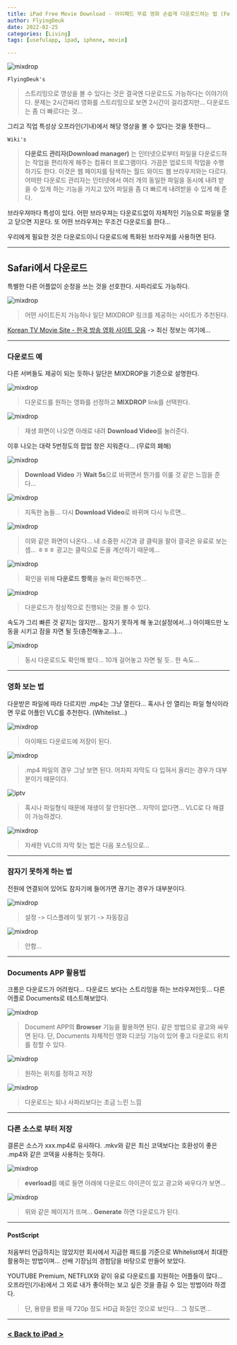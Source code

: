 ```yaml
---
title: iPad Free Movie Download - 아이패드 무료 영화 손쉽게 다운로드하는 법 (Feat. MIXDROP)
author: FlyingDeuk
date: 2022-02-25
categories: [Living]
tags: [usefulapp, ipad, iphone, movie]

---
```


![mixdrop](/img/living/ipad/mixdrop.jpg)

`FlyingDeuk's`
> 스트리밍으로 영상을 볼 수 있다는 것은 결국엔 다운로드도 가능하다는 이야기이다. 문제는 2시간짜리 영화를 스트리밍으로 보면 2시간이 걸리겠지만... 다운로드는 좀 더 빠르다는 것... <br>

그리고 직업 특성상 오프라인(기내)에서 해당 영상을 볼 수 있다는 것을 뜻한다...

`Wiki's`
> **다운로드 관리자(Download manager)** 는 인터넷으로부터 파일을 다운로드하는 작업을 편리하게 해주는 컴퓨터 프로그램이다. 가끔은 업로드의 작업을 수행하기도 한다. 이것은 웹 페이지를 탐색하는 월드 와이드 웹 브라우저와는 다르다. 어떠한 다운로드 관리자는 인터넷에서 여러 개의 동일한 파일을 동시에 내려 받을 수 있게 하는 기능을 가지고 있어 파일을 좀 더 빠르게 내려받을 수 있게 해 준다.

브라우져마다 특성이 있다. 어떤 브라우져는 다운로드없이 자체적인 기능으로 파일을 열고 닫으면 지운다. 또 어떤 브라우져는 무조건 다운로드를 한다...

우리에게 필요한 것은 다운로드이니 다운로드에 특화된 브라우져를 사용하면 된다.

---------

## Safari에서 다운로드
특별한 다른 어플없이 순정을 쓰는 것을 선호한다. 사파리로도 가능하다.

![mixdrop](/img/living/ipad/mixdrop6.jpg)
> 어떤 사이트든지 가능하나 일단 MIXDROP 링크를 제공하는 사이트가 추천된다.

[Korean TV Movie Site - 한국 방송 영화 사이트 모음](/posts/KoreanTVSites/) -> 최신 정보는 여기에...

--------

### 다운로드 예
다른 서버들도 제공이 되는 듯하나 일단은 MIXDROP을 기준으로 설명한다.

![mixdrop](/img/living/ipad/mixdrop16.jpg)
> 다운로드를 원하는 영화를 선정하고 **MIXDROP** link를 선택한다.

![mixdrop](/img/living/ipad/mixdrop13.jpg)
> 재생 화면이 나오면 아래로 내려 **Download Video**를 눌러준다.

이후 나오는 대략 5번정도의 팝업 창은 지워준다... (무료의 폐해)

![mixdrop](/img/living/ipad/mixdrop15.jpg)
> **Download Video** 가 **Wait 5s**으로 바뀌면서 뭔가를 이룰 것 같은 느낌을 준다...

![mixdrop](/img/living/ipad/mixdrop9.jpg)
> 지독한 놈들... 다시 **Download Video**로 바뀌며 다시 누르면...

![mixdrop](/img/living/ipad/mixdrop4.jpg)
> 이와 같은 화면이 나온다... 내 소중한 시간과 광 클릭을 팔아 결국은 유료로 보는 셈... ㅎㅎㅎ 광고는 클릭으로 돈을 계산하기 때문에...

![mixdrop](/img/living/ipad/mixdrop5.jpg)
> 확인을 위해 **다운로드 항목**을 눌러 확인해주면...

![mixdrop](/img/living/ipad/mixdrop11.jpg)
> 다운로드가 정상적으로 진행되는 것을 볼 수 있다.

속도가 그리 빠른 것 같지는 않지만... 잠자기 못하게 해 놓고(설정에서...) 아이패드만 노동을 시키고 잠을 자면 될 듯(충전해놓고...)...

![mixdrop](/img/living/ipad/mixdrop14.jpg)
> 동시 다운로드도 확인해 봤다... 10개 걸어놓고 자면 될 듯.. 한 속도...

-------

### 영화 보는 법
다운받은 파일에 따라 다르지만 .mp4는 그냥 열린다... 혹시나 안 열리는 파일 형식이라면 무료 어플인 VLC를 추천한다. (Whitelist...)

![mixdrop](/img/living/ipad/mixdrop20.jpg)
> 아이패드 다운로드에 저장이 된다.

![mixdrop](/img/living/ipad/mixdrop21.jpg)
> .mp4 파일의 경우 그냥 보면 된다. 어차피 자막도 다 입혀서 올리는 경우가 대부분이기 때문이다.

![iptv](/img/living/ipad/iptv5.jpg)
> 혹시나 파일형식 때문에 재생이 잘 안된다면... 자막이 없다면... VLC로 다 해결이 가능하겠다.

![mixdrop](/img/living/ipad/mixdrop23.jpg)
> 자세한 VLC의 자막 찾는 법은 다음 포스팅으로...

--------

### 잠자기 못하게 하는 법
전원에 연결되어 있어도 잠자기에 들어가면 끊기는 경우가 대부분이다.

![mixdrop](/img/living/ipad/mixdrop22.jpg)
> 설정 -> 디스플레이 및 밝기 -> 자동잠금

![mixdrop](/img/living/ipad/mixdrop24.jpg)
> 안함...

-------

### Documents APP 활용법
크롬은 다운로드가 어려웠다... 다운로드 보다는 스트리밍을 하는 브라우져인듯... 다른 어플로 Documents로 테스트해보았다.

![mixdrop](/img/living/ipad/mixdrop2.jpg)
> Document APP의 **Browser** 기능을 활용하면 된다. 같은 방법으로 광고와 싸우면 된다. 단, Documents 자체적인 영화 디코딩 기능이 있어 좋고 다운로드 위치를 정할 수 있다.

![mixdrop](/img/living/ipad/mixdrop1.jpg)
> 원하는 위치를 정하고 저장

![mixdrop](/img/living/ipad/mixdrop3.jpg)
> 다운로드는 되나 사파리보다는 조금 느린 느낌

---------

### 다른 소스로 부터 저장
결론은 소스가 xxx.mp4로 유사하다. .mkv와 같은 최신 코덱보다는 호환성이 좋은 .mp4와 같은 코덱을 사용하는 듯하다.

![mixdrop](/img/living/ipad/mixdrop10.jpg)
> **everload**를 예로 들면 아래에 다운로드 아이콘이 있고 광고와 싸우다가 보면...

![mixdrop](/img/living/ipad/mixdrop7.jpg)
> 위와 같은 페이지가 뜨며... **Generate** 하면 다운로드가 된다.

------

#### PostScript
처음부터 언급하지는 않았지만 회사에서 지급한 패드를 기준으로 Whitelist에서 최대한 활용하는 방법이며... 선배 기장님의 경험담을 바탕으로 만들어 보았다.

YOUTUBE Premium, NETFLIX와 같이 유료 다운로드를 지원하는 어플들이 많다... 오프라인(기내)에서 그 외로 내가 좋아하는 보고 싶은 것을 즐길 수 있는 방법이라 하겠다.

> 단, 용량을 봤을 때 720p 정도 HD급 화질인 것으로 보인다... 그 정도면...


-----------

### [< Back to iPad >](/posts/Ipad/)
